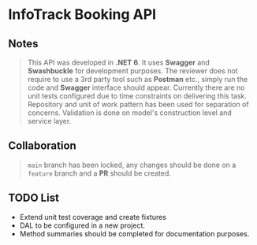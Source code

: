 # InfoTrack Booking API 

## Notes

> This API was developed in **.NET 6**. It uses **Swagger** and **Swashbuckle** for development purposes. 
> The reviewer does not require to use a 3rd party tool such as **Postman** etc., simply run the code and **Swagger** interface should appear. 
> Currently there are no unit tests configured due to time constraints on delivering this task. 
> Repository and unit of work pattern has been used for separation of concerns. 
> Validation is done on model's construction level and service layer.

## Collaboration

> `main` branch has been locked, any changes should be done on a `feature` branch and a **PR** should be created.

## TODO List

* Extend unit test coverage and create fixtures
* DAL to be configured in a new project. 
* Method summaries should be completed for documentation purposes.
